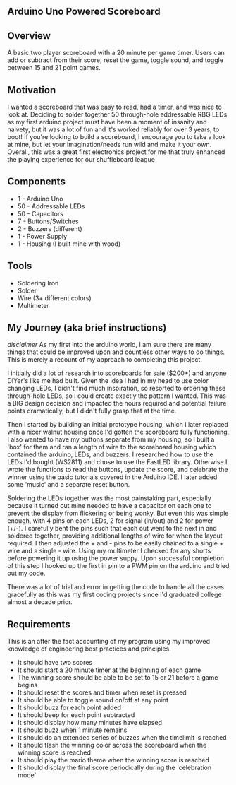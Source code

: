## Arduino Uno Powered Scoreboard

## Overview

A basic two player scoreboard with a 20 minute per game timer. Users can add or subtract from their score, reset the game, toggle sound, and toggle between 15 and 21 point games. 


## Motivation

I wanted a scoreboard that was easy to read, had a timer, and was nice to look at. Deciding to solder together 50 through-hole addressable RBG LEDs as my first arduino project must have been a moment of insanity and naivety, but it was a lot of fun and it's worked reliably for over 3 years, to boot! If you're looking to build a scoreboard, I encourage you to take a look at mine, but let your imagination/needs run wild and make it your own. Overall, this was a great first electronics project for me that truly enhanced the playing experience for our shuffleboard league


## Components

- 1  - Arduino Uno
- 50 - Addressable LEDs
- 50 - Capacitors
- 7  - Buttons/Switches
- 2  - Buzzers (different)
- 1  - Power Supply
- 1  - Housing (I built mine with wood)

## Tools

- Soldering Iron
- Solder
- Wire (3+ different colors)
- Multimeter


## My Journey (aka brief instructions)

*disclaimer* As my first into the arduino world, I am sure there are many things that could be improved upon and countless other ways to do things. This is merely a recount of my approach to completing this project.

I initially did a lot of research into scoreboards for sale ($200+) and anyone DIYer's like me had built. Given the idea I had in my head to use color changing LEDs, I didn't find much inspiration, so resorted to ordering these through-hole LEDs, so I could create exactly the pattern I wanted. This was a BIG design decision and impacted the hours required and potential failure points dramatically, but I didn't fully grasp that at the time. 

Then I started by building an initial prototype housing, which I later replaced with a nicer walnut housing once I'd gotten the scoreboard fully functioning. I also wanted to have my buttons separate from my housing, so I built a 'box' for them and ran a length of wire to the scoreboard housing which contained the arduino, LEDs, and buzzers. I researched how to use the LEDs I'd bought (WS2811) and chose to use the FastLED library. Otherwise I wrote the functions to read the buttons, update the score, and celebrate the winner using the basic tutorials covered in the Arduino IDE. I later added some 'music' and a separate reset button.

Soldering the LEDs together was the most painstaking part, especially because it turned out mine needed to have a capacitor on each one to prevent the display from flickering or being wonky. But even this was simple enough, with 4 pins on each LEDs, 2 for signal (in/out) and 2 for power (+/-). I carefully bent the pins such that each out went to the next in and soldered together, providing additional lengths of wire for when the layout required. I then adjusted the + and - pins to be easily chained to a single + wire and a single - wire. Using my multimeter I checked for any shorts before powering it up using the power suppy. Upon successful completion of this step I hooked up the first in pin to a PWM pin on the arduino and tried out my code. 

There was a lot of trial and error in getting the code to handle all the cases gracefully as this was my first coding projects since I'd graduated college almost a decade prior. 

## Requirements

This is an after the fact accounting of my program using my improved knowledge of engineering best practices and principles. 

- It should have two scores
- It should start a 20 minute timer at the beginning of each game
- The winning score should be able to be set to 15 or 21 before a game begins
- It should reset the scores and timer when reset is pressed
- It should be able to toggle sound on/off at any point
- It should buzz for each point added
- It should beep for each point subtracted
- It should display how many minutes have elapsed
- It should buzz when 1 minute remains
- It should do an extended series of buzzes when the timelimit is reached
- It should flash the winning color across the scoreboard when the winning score is reached
- It should play the mario theme when the winning score is reached
- It should display the final score periodically during the 'celebration mode'

